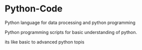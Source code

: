 # Python-Code
Python language for data processing and python  programming 

Python programming scripts for basic understanding of python.

its like basic to advanced python topis 
